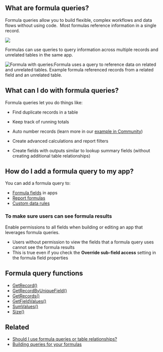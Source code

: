 ## What are formula queries?

Formula queries allow you to build flexible, complex workflows and data flows without using code.  Most formulas reference information in a single record. 

![](https://helpv2.quickbase.com/hc/article_attachments/4572796726420)

Formulas can use queries to query information across multiple records and unrelated tables in the same app.

![Formula with queries:Formula uses a query to reference data on related and unrelated tables. Example formula referenced records from a related field and an unrelated table.](https://helpv2.quickbase.com/hc/article_attachments/4572832167956)

## What can I do with formula queries?

Formula queries let you do things like:

-   Find duplicate records in a table 
    
-   Keep track of running totals
    
-   Auto number records (learn more in our [example in Community](https://community.quickbase.com/discussions/quickbase-discussions/creating-sequential-numbering-unique-to-your-business-powered-by-formula-queries/83933)) 
    
-   Create advanced calculations and report filters
    
-   Create fields with outputs similar to lookup summary fields (without creating additional table relationships)
    

## How do I add a formula query to my app?

You can add a formula query to:

-   [Formula fields](https://helpv2.quickbase.com/hc/en-us/articles/4886964472724) in apps 
-   [Report formulas](https://helpv2.quickbase.com/hc/en-us/articles/4570272620052) 
-   [Custom data rules](https://helpv2.quickbase.com/hc/en-us/articles/4570135620884) 

### To make sure users can see formula results

Enable permissions to all fields when building or editing an app that leverages formula queries.

-   Users without permission to view the fields that a formula query uses cannot see the formula results
-   This is true even if you check the **Override sub-field access** setting in the formula field properties 

## Formula query functions 

-   [GetRecord()](https://helpv2.quickbase.com/hc/en-us/articles/17359016669972)
-   [GetRecordByUniqueField()](https://helpv2.quickbase.com/hc/en-us/articles/17399240931092)
-   [GetRecords()](https://helpv2.quickbase.com/hc/en-us/articles/17407057985684)
-   [GetFieldValues()](https://helpv2.quickbase.com/hc/en-us/articles/17476009195796)
-   [SumValues()](https://helpv2.quickbase.com/hc/en-us/articles/17494910680212)
-   [Size()](https://helpv2.quickbase.com/hc/en-us/articles/17495208491796)

## Related

-   [Should I use formula queries or table relationships?](https://helpv2.quickbase.com/hc/en-us/articles/17568408977684)
-   [Building queries for your formulas](https://helpv2.quickbase.com/hc/en-us/articles/17510454481044)